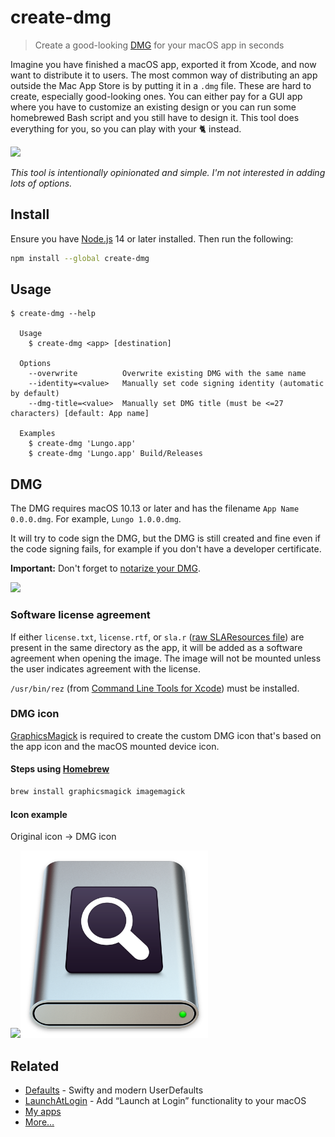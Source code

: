 # create-dmg

> Create a good-looking [DMG](https://en.wikipedia.org/wiki/Apple_Disk_Image) for your macOS app in seconds

Imagine you have finished a macOS app, exported it from Xcode, and now want to distribute it to users. The most common way of distributing an app outside the Mac App Store is by putting it in a `.dmg` file. These are hard to create, especially good-looking ones. You can either pay for a GUI app where you have to customize an existing design or you can run some homebrewed Bash script and you still have to design it. This tool does everything for you, so you can play with your 🐈 instead.

<img src="screenshot-cli.gif">

*This tool is intentionally opinionated and simple. I'm not interested in adding lots of options.*

## Install

Ensure you have [Node.js](https://nodejs.org) 14 or later installed. Then run the following:

```sh
npm install --global create-dmg
```

## Usage

```
$ create-dmg --help

  Usage
    $ create-dmg <app> [destination]

  Options
    --overwrite          Overwrite existing DMG with the same name
    --identity=<value>   Manually set code signing identity (automatic by default)
    --dmg-title=<value>  Manually set DMG title (must be <=27 characters) [default: App name]

  Examples
    $ create-dmg 'Lungo.app'
    $ create-dmg 'Lungo.app' Build/Releases
```

## DMG

The DMG requires macOS 10.13 or later and has the filename `App Name 0.0.0.dmg`. For example, `Lungo 1.0.0.dmg`.

It will try to code sign the DMG, but the DMG is still created and fine even if the code signing fails, for example if you don't have a developer certificate.

**Important:** Don't forget to [notarize your DMG](https://stackoverflow.com/a/60800864/64949).

<img src="screenshot-dmg.png" width="772">

### Software license agreement

If either `license.txt`, `license.rtf`, or `sla.r` ([raw SLAResources file](https://download.developer.apple.com/Developer_Tools/software_licensing_for_udif/slas_for_udifs_1.0.dmg)) are present in the same directory as the app, it will be added as a software agreement when opening the image. The image will not be mounted unless the user indicates agreement with the license.

`/usr/bin/rez` (from [Command Line Tools for Xcode](https://developer.apple.com/download/more/)) must be installed.

### DMG icon

[GraphicsMagick](http://www.graphicsmagick.org) is required to create the custom DMG icon that's based on the app icon and the macOS mounted device icon.

#### Steps using [Homebrew](https://brew.sh)

```sh
brew install graphicsmagick imagemagick
```

#### Icon example

Original icon → DMG icon

<img src="icon-example-app.png" width="300"><img src="icon-example.png" width="300">

## Related

- [Defaults](https://github.com/sindresorhus/Defaults) - Swifty and modern UserDefaults
- [LaunchAtLogin](https://github.com/sindresorhus/LaunchAtLogin) - Add “Launch at Login” functionality to your macOS
- [My apps](https://sindresorhus.com/apps)
- [More…](https://github.com/search?q=user%3Asindresorhus+language%3Aswift+archived%3Afalse&type=repositories)
